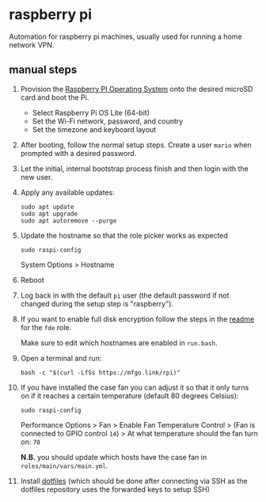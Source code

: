# raspberry pi

Automation for raspberry pi machines, usually used for running a home
network VPN.

## manual steps

1. Provision the
   [Raspberry PI Operating System](https://www.raspberrypi.com/software/)
   onto the desired microSD card and boot the Pi.

   - Select Raspberry Pi OS Lite (64-bit)
   - Set the Wi-Fi network, password, and country
   - Set the timezone and keyboard layout

2. After booting, follow the normal setup steps. Create a user `mario` when
   prompted with a desired password.

3. Let the initial, internal bootstrap process finish and then login with the
   new user.

4. Apply any available updates:

   ```shell
   sudo apt update
   sudo apt upgrade
   sudo apt autoremove --purge
   ```

5. Update the hostname so that the role picker works as expected

   ```shell
   sudo raspi-config
   ```

   System Options > Hostname

6. Reboot

7. Log back in with the default `pi` user (the default password if not
   changed during the setup step is "raspberry").

8. If you want to enable full disk encryption follow the steps in the
   [readme](https://github.com/mfinelli/arch-install/blob/master/rpi/roles/fde/README.md)
   for the `fde` role.

   Make sure to edit which hostnames are enabled in `run.bash`.

9. Open a terminal and run:

   ```shell
   bash -c "$(curl -LfSs https://mfgo.link/rpi)"
   ```

10. If you have installed the case fan you can adjust it so that it only turns
    on if it reaches a certain temperature (default 80 degrees Celsius):

    ```shell
    sudo raspi-config
    ```

    Performance Options > Fan > Enable Fan Temperature Control > (Fan is
    connected to GPIO control `14`) > At what temperature should the fan turn
    on: `70`

    **N.B.** you should update which hosts have the case fan in
    `roles/main/vars/main.yml`.

11. Install [dotfiles](https://github.com/mfinelli/dotfiles) (which should be
    done after connecting via SSH as the dotfiles repository uses the forwarded
    keys to setup SSH)
